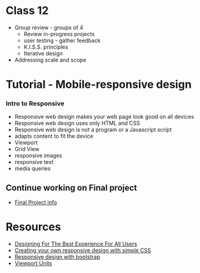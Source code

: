 # Class 12

* Group review - groups of 4
	* Review in-progress projects
	* user testing - gather feedback
	* K.I.S.S. principles
	* Iterative design
* Addressing scale and scope

# Tutorial - Mobile-responsive design

### Intro to Responsive 
* Responsive web design makes your web page look good on all devices
* Responsive web design uses only HTML and CSS
* Responsive web design is not a program or a Javascript script
* adapts content to fit the device
* Viewport
* Grid View
* responsive images
* responsive text
* media queries

## Continue working on Final project
* [Final Project info](../../projects/final_project.md)

# Resources
* [Designing For The Best Experience For All Users](https://www.w3schools.com/Css/css_rwd_intro.asp)
* [Creating your own responsive design with simple CSS](https://www.w3schools.com/Css/css_responsive_intro.asp)
* [Responsive design with bootstrap](https://www.w3schools.com/Css/trycss_rwd_bootstrap.htm)  
* [Viewport Units](https://css-tricks.com/fun-viewport-units/) 

